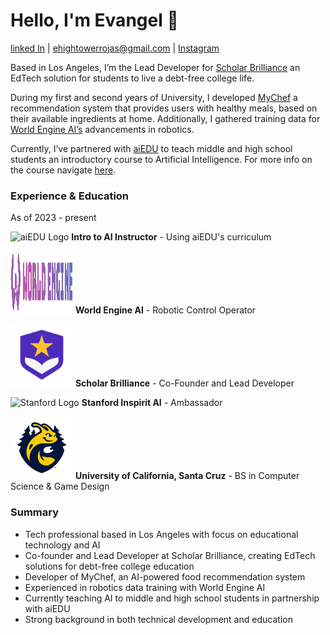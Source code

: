 # Hello, I'm Evangel 👋
[linked In](https://www.linkedin.com/in/evangel-hightower-rojas-924027302/) | ehightowerrojas@gmail.com | [Instagram](https://www.instagram.com/speedsheep_/)

Based in Los Angeles, I’m the Lead Developer for [Scholar Brilliance](https://scholarbrilliance.com/) an EdTech solution for students to live a debt-free college life.

During my first and second years of University, I developed [MyChef](https://mychef.replit.app/) a recommendation system that provides users with healthy meals, based on their available ingredients at home. Additionally, I gathered training data for [World Engine AI’s](https://worldengine.ai/) advancements in robotics.

Currently, I’ve partnered with [aiEDU](https://www.aiedu.org/) to teach middle and high school students an introductory course to Artificial Intelligence. For more info on the course navigate [here](https://www.notion.so/Intro-To-AI-23a5314941aa80e9843ffda2877484be?pvs=21).

### Experience & Education

As of 2023 - present

<img src="images/aiedu-logo.jpg" alt="aiEDU Logo" width="100" height="100">  **Intro to AI Instructor** - Using aiEDU's curriculum  

<img src="images/logo.png" alt="World Engine AI Logo" width="100" height="100">  **World Engine AI** - Robotic Control Operator

<img src="images/logo(1).png" alt="Scholar Brilliance Logo" width="100" height="100">  **Scholar Brilliance** - Co-Founder and Lead Developer

<img src="images/1630581976246.png" alt="Stanford Logo" width="100" height="100">  **Stanford Inspirit AI** - Ambassador

<img src="images/aiedu-logo.png" alt="UCSC Logo" width="100" height="100">  **University of California, Santa Cruz** - BS in Computer Science & Game Design

### Summary

- Tech professional based in Los Angeles with focus on educational technology and AI
- Co-founder and Lead Developer at Scholar Brilliance, creating EdTech solutions for debt-free college education
- Developer of MyChef, an AI-powered food recommendation system
- Experienced in robotics data training with World Engine AI
- Currently teaching AI to middle and high school students in partnership with aiEDU
- Strong background in both technical development and education
